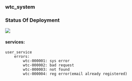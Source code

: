 ### wtc_system

### Status Of Deployment
<img src="https://github.com/hawkkiller/wtc_system/workflows/ci-cd-pipeline-to-aws/badge.svg?branch=master">

#### services:
    user_service
        errors:
            wtc-000001: sys error
            wtc-000002: bad request
            wtc-000003: not found
            wtc-000004: reg error(email already registered)
